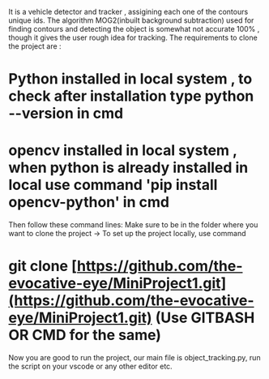 It is a vehicle detector and tracker , assigining each one of the contours unique ids. The algorithm MOG2(inbuilt background subtraction) used for finding contours and detecting the object is somewhat not accurate 100% , 
though it gives the user rough idea for tracking.
The requirements to clone the project are :
# Python installed in local system , to check after installation type python --version in cmd
# opencv installed in local system , when python is already installed in local use command 'pip install opencv-python' in cmd
Then follow these command lines: 
Make sure to be in the folder where you want to clone the project -> To set up the project locally, use command 
# git clone [https://github.com/the-evocative-eye/MiniProject1.git](https://github.com/the-evocative-eye/MiniProject1.git) (Use GITBASH OR CMD for the same)
Now you are good to run the project, our main file is object_tracking.py, run the script on your vscode or any other editor etc.
